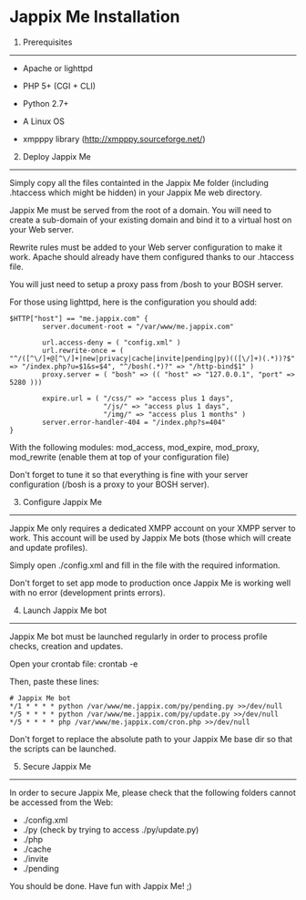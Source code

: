Jappix Me Installation
======================

1. Prerequisites
----------------

* Apache or lighttpd
* PHP 5+ (CGI + CLI)
* Python 2.7+
* A Linux OS

* xmpppy library (http://xmpppy.sourceforge.net/)


2. Deploy Jappix Me
-------------------

Simply copy all the files containted in the Jappix Me folder (including .htaccess which might be hidden) in your Jappix Me web directory.

Jappix Me must be served from the root of a domain. You will need to create a sub-domain of your existing domain and bind it to a virtual host on your Web server.


Rewrite rules must be added to your Web server configuration to make it work. Apache should already have them configured thanks to our .htaccess file.

You will just need to setup a proxy pass from /bosh to your BOSH server.


For those using lighttpd, here is the configuration you should add:

	$HTTP["host"] == "me.jappix.com" {
	        server.document-root = "/var/www/me.jappix.com"

	        url.access-deny = ( "config.xml" )
	        url.rewrite-once = ( "^/([^\/]+@[^\/]+|new|privacy|cache|invite|pending|py)(([\/]+)(.*))?$" => "/index.php?u=$1&s=$4", "^/bosh(.*)?" => "/http-bind$1" )
	        proxy.server = ( "bosh" => (( "host" => "127.0.0.1", "port" => 5280 )))

	        expire.url = ( "/css/" => "access plus 1 days",
	                       "/js/" => "access plus 1 days",
	                       "/img/" => "access plus 1 months" )
	        server.error-handler-404 = "/index.php?s=404"
	}

With the following modules: mod_access, mod_expire, mod_proxy, mod_rewrite (enable them at top of your configuration file)

Don't forget to tune it so that everything is fine with your server configuration (/bosh is a proxy to your BOSH server).


3. Configure Jappix Me
----------------------

Jappix Me only requires a dedicated XMPP account on your XMPP server to work. This account will be used by Jappix Me bots (those which will create and update profiles).

Simply open ./config.xml and fill in the file with the required information.

Don't forget to set app mode to production once Jappix Me is working well with no error (development prints errors).


4. Launch Jappix Me bot
-----------------------

Jappix Me bot must be launched regularly in order to process profile checks, creation and updates.

Open your crontab file: crontab -e

Then, paste these lines:

	# Jappix Me bot
	*/1 * * * * python /var/www/me.jappix.com/py/pending.py >>/dev/null
	*/5 * * * * python /var/www/me.jappix.com/py/update.py >>/dev/null
	*/5 * * * * php /var/www/me.jappix.com/cron.php >>/dev/null

Don't forget to replace the absolute path to your Jappix Me base dir so that the scripts can be launched.


5. Secure Jappix Me
-------------------

In order to secure Jappix Me, please check that the following folders cannot be accessed from the Web:

* ./config.xml
* ./py (check by trying to access ./py/update.py)
* ./php
* ./cache
* ./invite
* ./pending


You should be done. Have fun with Jappix Me! ;)